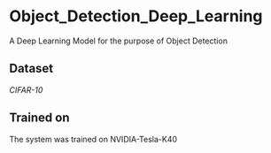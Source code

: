 # Object_Detection_Deep_Learning
A Deep Learning Model for the purpose of Object Detection

## Dataset
*CIFAR-10*

## Trained on
The system was trained on NVIDIA-Tesla-K40
